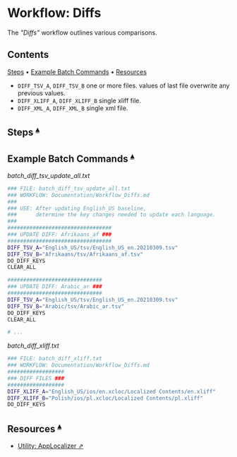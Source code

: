 # Workflow: Diffs

The _"Diffs"_ workflow outlines various comparisons.

## Contents <a id="contents"></a>
[Steps](#steps-) •
[Example Batch Commands](#example-batch-commands-) •
[Resources](#resources-)

* `DIFF_TSV_A`, `DIFF_TSV_B` one or more files. values of last file overwrite any previous values.
* `DIFF_XLIFF_A`, `DIFF_XLIFF_B` single xliff file.
* `DIFF_XML_A`, `DIFF_XML_B` single xml file.

## Steps <a id="steps-"></a><sup>[▴](#contents)</sup>

## Example Batch Commands <a id="example-batch-commands-"></a><sup>[▴](#contents)</sup>

_batch_diff_tsv_update_all.txt_

``` sh
### FILE: batch_diff_tsv_update_all.txt
### WORKFLOW: Documentation/Workflow_Diffs.md
###
### USE: After updating English_US baseline,
###      determine the key changes needed to update each language.
###
#################################
### UPDATE DIFF: Afrikaans_af ###
#################################
DIFF_TSV_A="English_US/tsv/English_US_en.20210309.tsv"
DIFF_TSV_B="Afrikaans/tsv/Afrikaans_af.tsv"
DO_DIFF_KEYS
CLEAR_ALL

##############################
### UPDATE DIFF: Arabic_ar ###
##############################
DIFF_TSV_A="English_US/tsv/English_US_en.20210309.tsv"
DIFF_TSV_B="Arabic/tsv/Arabic_ar.tsv"
DO_DIFF_KEYS
CLEAR_ALL

# ...
```

_batch_diff_xliff.txt_

``` sh
### FILE: batch_diff_xliff.txt
### WORKFLOW: Documentation/Workflow_Diffs.md
##################
### DIFF FILES ###
##################
DIFF_XLIFF_A="English_US/ios/en.xcloc/Localized Contents/en.xliff" 
DIFF_XLIFF_B="Polish/ios/pl.xcloc/Localized Contents/pl.xliff" 
DO_DIFF_KEYS
```

## Resources <a id="resources-"></a><sup>[▴](#contents)</sup>

* [Utility: AppLocalizer ⇗](../Utilities/AppLocalizerLib/README.md)
